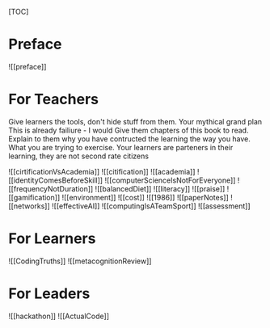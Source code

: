 [TOC]

# Preface

![[preface]]

# For Teachers

Give learners the tools, don't hide stuff from them.
Your mythical grand plan
This is already failiure - I would 
Give them chapters of this book to read. Explain to them why you have contructed the learning the way you have. What you are trying to exercise. Your learners are parteners in their learning, they are not second rate citizens

![[cirtificationVsAcademia]]
![[citification]]
![[academia]]
![[identityComesBeforeSkill]]
![[computerScienceIsNotForEveryone]]
![[frequencyNotDuration]]
![[balancedDiet]]
![[literacy]]
![[praise]]
![[gamification]]
![[environment]]
![[cost]]
![[1986]]
![[paperNotes]]
![[networks]]
![[effectiveAI]]
![[computingIsATeamSport]]
![[assessment]]

# For Learners

![[CodingTruths]]
![[metacognitionReview]]

# For Leaders

![[hackathon]]
![[ActualCode]]
